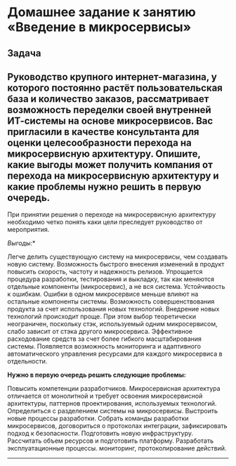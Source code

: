 # Домашнее задание к занятию «Введение в микросервисы»

## Задача

Руководство крупного интернет-магазина, у которого постоянно растёт пользовательская база и количество заказов, рассматривает возможность переделки своей внутренней   ИТ-системы на основе микросервисов. 
Вас пригласили в качестве консультанта для оценки целесообразности перехода на микросервисную архитектуру. 
Опишите, какие выгоды может получить компания от перехода на микросервисную архитектуру и какие проблемы нужно решить в первую очередь.
------------------------------------------------------------

При принятии решения о переходе на микросервисную архитектуру необходимо четко понять каки цели преследует руководство от мероприятия.

*Выгоды:**

Легче делить существующую систему на микросервисы, чем создавать новую систему.
Возможность быстрого внесения изменений в продукт повысить скорость, частоту и надежность релизов. 
Упрощается процедура разработки, тестирования и выкладку, так как меняются отдельные компоненты (микросервис), а не вся система.
Устойчивость к ошибкам. Ошибки в одном микросервисе меньше влияют на остальные компоненты системы.
Возможность совершенствования продукта за счет использования новых технологий. Внедрение новых технологий происходит проще. При этом выбор теоретически неограничен, поскольку стэк, используемый одним микросервисом, слабо зависит от стэка другого микросервиса.
Эффективное расходование средств за счет более гибкого масштабирования системы. Появляется возможность мониторинга и адаптивного автоматического управления ресурсами для каждого микросервиса в отдельности.

**Нужно в первую очередь решить следующие проблемы:**

Повысить компетенции разработчиков. Микросервисная архитектура отличается от монолитной и требует освоения микросервисной архитектуры, паттернов проектирования, используемых технологий.
Определиться с разделением системы на микросервисы.
Выстроить новые процессы разработки. Собрать команды разработки микросервисов, договориться о протоколах интеграции, зафиксировать подход к безопасности.
Подготовить новую инфраструктуру. Рассчитать объем ресурсов и подготовить платформу.
Разработать эксплуатационные процессы. мониторинг, протоколирование действий.

-------